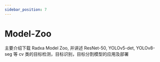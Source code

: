 ```yaml
---
sidebar_position: 7
---
```


# Model-Zoo

主要介绍下载 Radxa Model Zoo, 并讲述 ResNet-50, YOLOv5-det, YOLOv8-seg 等 cv 类的目标检测，目标识别，目标分割模型的应用及部署

<DocCardList />
